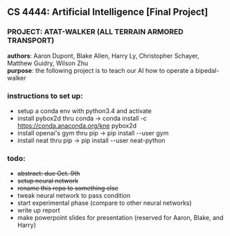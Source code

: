## CS 4444: Artificial Intelligence [Final Project]
### PROJECT: ATAT-WALKER (ALL TERRAIN ARMORED TRANSPORT)
**authors**: Aaron Dupont, Blake Allen, Harry Ly, Christopher Schayer, Matthew Guidry, Wilson Zhu  
**purpose**: the following project is to teach our AI how to operate a bipedal-walker

### instructions to set up:
- setup a conda env with python3.4 and activate
- install pybox2d thru conda -> conda install -c https://conda.anaconda.org/kne pybox2d
- install openai's gym thru pip -> pip install --user gym
- install neat thru pip -> pip install --user neat-python

### todo:
- ~~abstract: due Oct. 9th~~
- ~~setup neural network~~
- ~~rename this repo to something else~~
- tweak neural network to pass condition
- start experimental phase (compare to other neural networks)
- write up report
- make powerpoint slides for presentation (reserved for Aaron, Blake, and Harry)
